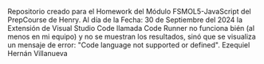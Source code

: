 Repositorio creado para el Homework del Módulo FSMOL5-JavaScript del PrepCourse de Henry.
Al día de la Fecha: 30 de Septiembre del 2024 la Extensión de Visual Studio Code 
llamada Code Runner no funciona bién (al menos en mi equipo) y  no se muestran los resultados,
sinó que se visualiza un mensaje de error: "Code language not supported or defined".
Ezequiel Hernán Villanueva